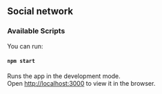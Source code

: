 ## Social network
### Available Scripts

You can run:

#### `npm start`

Runs the app in the development mode.<br>
Open [http://localhost:3000](http://localhost:3000) to view it in the browser.
